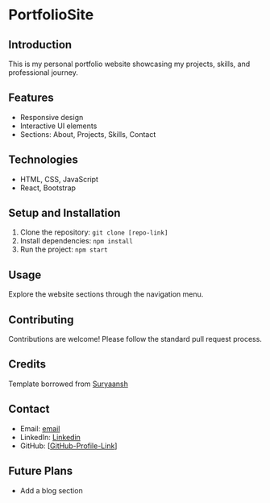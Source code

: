 # PortfolioSite

## Introduction
This is my personal portfolio website showcasing my projects, skills, and professional journey.

## Features
- Responsive design
- Interactive UI elements
- Sections: About, Projects, Skills, Contact

## Technologies
- HTML, CSS, JavaScript
- React, Bootstrap

## Setup and Installation
1. Clone the repository: `git clone [repo-link]`
2. Install dependencies: `npm install`
3. Run the project: `npm start`

## Usage
Explore the website sections through the navigation menu.

## Contributing
Contributions are welcome! Please follow the standard pull request process.

## Credits
Template borrowed from [Suryaansh](https://github.com/suryaansh2002/Portfolio_3.0)


## Contact
- Email: [email](gauthamprabhu9@gmail.com)
- LinkedIn: [Linkedin](https://www.linkedin.com/in/gautham-prabhu-5b2342192/)
- GitHub: [[GitHub-Profile-Link](https://github.com/GauthamPrabhuM)]

## Future Plans
- Add a blog section
